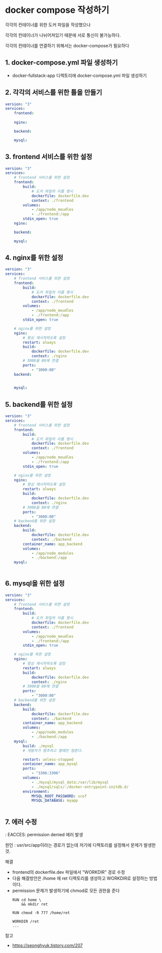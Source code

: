 # docker compose 작성하기
각각의 컨테이너를 위한 도커 파일을 작성했으나

각각의 컨테이너가 나뉘어져있기 때문에 서로 통신이 불가능하다.

각각의 컨테이너를 연결하기 위해서는 docker-compose가 필요하다

## 1. docker-compose.yml 파일 생성하기
- docker-fullstack-app 디렉토리에 docker-compose.yml 파일 생성하기

## 2. 각각의 서비스를 위한 틀을 만들기
```yml
version: "3"
services:
    frontend:
    
    nginx:

    backend:

    mysql:
```

## 3. frontend 서비스를 위한 설정
```yml
version: "3"
services:
    # frontend 서비스를 위한 설정
    frontend:
        build:
            # 도커 파일의 이름 명시
            dockerfile: dockerfile.dev
            context: ./frontend
        volumes:
            - /app/node_moudles
            - ./frontend:/app
        stdin_open: true
    nginx:

    backend:

    mysql:
```

## 4. nginx를 위한 설정
```yml
version: "3"
services:
    # frontend 서비스를 위한 설정
    frontend:
        build:
            # 도커 파일의 이름 명시
            dockerfile: dockerfile.dev
            context: ./frontend
        volumes:
            - /app/node_moudles
            - ./frontend:/app
        stdin_open: true

    # nginx를 위한 설정
    nginx:
        # 항상 재시작하도록 설정
        restart: always
        build:
            dockerfile: dockerfile.dev
            context: ./nginx
        # 3000을 80에 연결    
        ports:
            - "3000:80"
    backend:
        

    mysql:
```
## 5. backend를 위한 설정
```yml
version: "3"
services:
    # frontend 서비스를 위한 설정
    frontend:
        build:
            # 도커 파일의 이름 명시
            dockerfile: dockerfile.dev
            context: ./frontend
        volumes:
            - /app/node_moudles
            - ./frontend:/app
        stdin_open: true

    # nginx를 위한 설정
    nginx:
        # 항상 재시작하도록 설정
        restart: always
        build:
            dockerfile: dockerfile.dev
            context: ./nginx
        # 3000을 80에 연결    
        ports:
            - "3000:80"
    # backend를 위한 설정
    backend:
        build:
            dockerfile: dockerfile.dev
            context: ./backend
        container_name: app_backend
        volumes:
            - /app/node_modules
            - ./backend:/app
    mysql:
        
```

## 6. mysql을 위한 설정
```yml
version: "3"
services:
    # frontend 서비스를 위한 설정
    frontend:
        build:
            # 도커 파일의 이름 명시
            dockerfile: dockerfile.dev
            context: ./frontend
        volumes:
            - /app/node_moudles
            - ./frontend:/app
        stdin_open: true

    # nginx를 위한 설정
    nginx:
        # 항상 재시작하도록 설정
        restart: always
        build:
            dockerfile: dockerfile.dev
            context: ./nginx
        # 3000을 80에 연결    
        ports:
            - "3000:80"
    # backend를 위한 설정
    backend:
        build:
            dockerfile: dockerfile.dev
            context: ./backend
        container_name: app_backend
        volumes:
            - /app/node_modules
            - ./backend:/app
    mysql:
        build: ./mysql
        # 개발자가 멈추려고 할때만 멈춘다.

        restart: unless-stopped
        container_name: app_mysql
        ports:
            - "3306:3306"
        volumes:
            - ./mysql/mysql_data:/var/lib/mysql
            - ./mysql/sqls/:/docker-entrypoint-initdb.d/
        environment:
            MYSQL_ROOT_PASSWORD: scof
            MYSQL_DATABASE: myapp
            
```

## 7. 에러 수정
: EACCES: permission denied 에러 발생

원인 : usr/src/app이라는 경로가 없는데 저기에 디렉토리를 설정해서 문제가 발생한 것.

해결
- frontend의 dockerfile.dev 파일에서 "WORKDIR" 경로 수정
- 다음 해결방안은 /home 에 ret 디렉토리를 생성하고 WORKDIR로 설정하는 방법이다.
- permission 문제가 발생하기에 chmod로 모든 권한을 준다
    ```docker
    RUN cd home \
        && mkdir ret

    RUN chmod -R 777 /home/ret

    WORKDIR /ret
    ...
    ```
참고
- https://seonghyuk.tistory.com/207